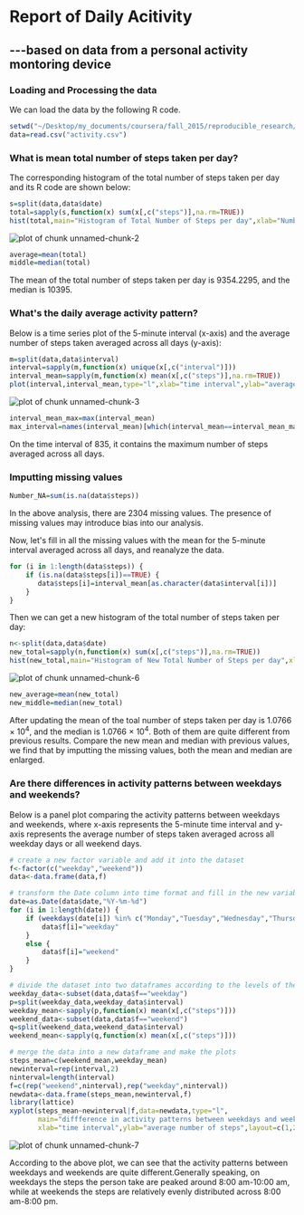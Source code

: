 # Report of Daily Acitivity
## ---based on data from a personal activity montoring device

### Loading and Processing the data
We can load the data by the following R code. 

```r
setwd("~/Desktop/my_documents/coursera/fall_2015/reproducible_research/project_1")
data=read.csv("activity.csv")
```

### What is mean total number of steps taken per day?
The corresponding histogram of the total number of steps taken per day and its R code are shown below:

```r
s=split(data,data$date)
total=sapply(s,function(x) sum(x[,c("steps")],na.rm=TRUE))
hist(total,main="Histogram of Total Number of Steps per day",xlab="Number of Steps")
```

![plot of chunk unnamed-chunk-2](figure/unnamed-chunk-2.png) 

```r
average=mean(total)
middle=median(total)
```
The mean of the total number of steps taken per day is 9354.2295, and the median is 10395.

### What's the daily average activity pattern?
Below is a time series plot of the 5-minute interval (x-axis) and the average number of steps taken averaged across all days (y-axis):

```r
m=split(data,data$interval)
interval=sapply(m,function(x) unique(x[,c("interval")]))
interval_mean=sapply(m,function(x) mean(x[,c("steps")],na.rm=TRUE))
plot(interval,interval_mean,type="l",xlab="time interval",ylab="average number of steps")
```

![plot of chunk unnamed-chunk-3](figure/unnamed-chunk-3.png) 

```r
interval_mean_max=max(interval_mean)
max_interval=names(interval_mean)[which(interval_mean==interval_mean_max)]
```
On the time interval of 835, it contains the maximum number of steps averaged across all days.

### Imputting missing values

```r
Number_NA=sum(is.na(data$steps))
```
In the above analysis, there are 2304 missing values. The presence of missing values may introduce bias into our analysis. 

Now, let's fill in all the missing values with the mean for the 5-minute interval averaged across all days, and reanalyze the data. 

```r
for (i in 1:length(data$steps)) {
    if (is.na(data$steps[i])==TRUE) {
       data$steps[i]=interval_mean[as.character(data$interval[i])] 
    } 
}
```

Then we can get a new histogram of the total number of steps taken per day:

```r
n<-split(data,data$date)
new_total=sapply(n,function(x) sum(x[,c("steps")],na.rm=TRUE))
hist(new_total,main="Histogram of New Total Number of Steps per day",xlab="Number of Steps")
```

![plot of chunk unnamed-chunk-6](figure/unnamed-chunk-6.png) 

```r
new_average=mean(new_total)
new_middle=median(new_total)
```

After updating the mean of the toal number of steps taken per day is 1.0766 &times; 10<sup>4</sup>, and the median is 1.0766 &times; 10<sup>4</sup>. Both of them are quite different from previous results. Compare the new mean and median with previous values, we find that by imputting the missing values, both the mean and median are enlarged.

### Are there differences in activity patterns between weekdays and weekends?
Below is a panel plot comparing the activity patterns between weekdays and weekends, where x-axis represents the 5-minute time interval and y-axis represents the average number of steps taken averaged across all weekday days or all weekend days.

```r
# create a new factor variable and add it into the dataset
f<-factor(c("weekday","weekend"))
data<-data.frame(data,f)

# transform the Date column into time format and fill in the new variable
date=as.Date(data$date,"%Y-%m-%d")
for (i in 1:length(date)) {
    if (weekdays(date[i]) %in% c("Monday","Tuesday","Wednesday","Thursday","Friday")) {
        data$f[i]="weekday"
    }
    else {
        data$f[i]="weekend"
    }
}

# divide the dataset into two dataframes according to the levels of the new variable
weekday_data<-subset(data,data$f=="weekday")
p=split(weekday_data,weekday_data$interval)
weekday_mean<-sapply(p,function(x) mean(x[,c("steps")]))
weekend_data<-subset(data,data$f=="weekend")
q=split(weekend_data,weekend_data$interval)
weekend_mean<-sapply(q,function(x) mean(x[,c("steps")]))

# merge the data into a new dataframe and make the plots
steps_mean=c(weekend_mean,weekday_mean)
newinterval=rep(interval,2)
ninterval=length(interval)
f=c(rep("weekend",ninterval),rep("weekday",ninterval))
newdata<-data.frame(steps_mean,newinterval,f)
library(lattice)
xyplot(steps_mean~newinterval|f,data=newdata,type="l",
       main="diffference in activity patterns between weekdays and weekends",
       xlab="time interval",ylab="average number of steps",layout=c(1,2))
```

![plot of chunk unnamed-chunk-7](figure/unnamed-chunk-7.png) 

According to the above plot, we can see that the activity patterns between weekdays and weekends are quite different.Generally speaking, on weekdays the steps the person take are peaked around 8:00 am-10:00 am, while at weekends the steps are relatively evenly distributed across 8:00 am-8:00 pm.
